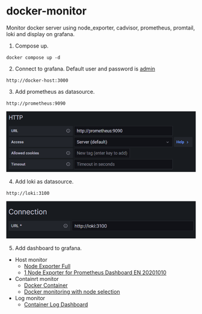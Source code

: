 # docker-monitor
Monitor docker server using node_exporter, cadvisor, prometheus, promtail, loki and display on grafana.

1. Compose up.
```
docker compose up -d
```
2. Connect to grafana. Default user and password is [admin](https://grafana.com/docs/grafana/latest/administration/configuration/#admin_user)
```
http://docker-host:3000
```
3. Add prometheus as datasource.
```
http://prometheus:9090
```
![Datasource](document/datasource.png)

4. Add loki as datasource.
```
http://loki:3100
```
![Datasource](document/datasource-loki.png)

5. Add dashboard to grafana.
  - Host monitor
    - [Node Exporter Full](https://grafana.com/grafana/dashboards/1860)
    - [1 Node Exporter for Prometheus Dashboard EN 20201010](https://grafana.com/grafana/dashboards/11074)
  - Containrt monitor
    - [Docker Container](https://grafana.com/grafana/dashboards/11600)
    - [Docker monitoring with node selection](https://grafana.com/grafana/dashboards/8321)
  - Log monitor
    - [Container Log Dashboard](https://grafana.com/grafana/dashboards/16966-container-log-dashboard)
